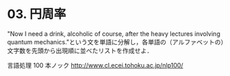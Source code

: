 # 03. 円周率

"Now I need a drink, alcoholic of course, after the heavy lectures involving quantum mechanics."という文を単語に分解し，各単語の（アルファベットの）文字数を先頭から出現順に並べたリストを作成せよ．

言語処理 100 本ノック http://www.cl.ecei.tohoku.ac.jp/nlp100/
